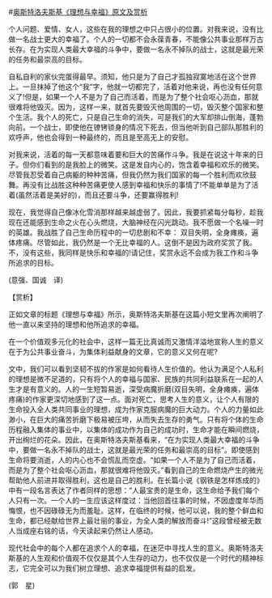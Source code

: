 #[奥斯特洛夫斯基《理想与幸福》原文及赏析](https://www.vrrw.net/wx/12460.html)

个人问题、爱情、女人，这些在我的理想之中只占很小的位置。对我来说，没有比做一名战士更大的幸福了。个人的一切都不会永葆青春，不能像公共事业那样万古长存。在为实现人类最大幸福的斗争中，要做一名永不掉队的战士，这就是最光荣的任务和最崇高的目标。

自私自利的家伙完蛋得最早。须知，他只是为了自己才孤独寂寞地活在这个世界上。一旦抹掉了他这个“我”字，他就一切都完了，活着对他来说，再也没有任何意义了!但是，如果一个人不是为了自己而活着，而是为了整个社会呕心沥血，那就很难将他毁灭。因为，这样一来，就首先要毁灭他周围的一切，毁灭整个国家和整个生活。我个人的死亡，只是自己生命的消失，可是我们的大军却排山倒海，蓬勃向前。一个战士，即使他在镣铐锁身的情况下死去，但当他听到自己部队那胜利的欢呼声，他也会得到一种最终的，而且是至高无上的安慰。

对我来说，活着的每一天都意味着要和巨大的苦痛作斗争。我是在说这十年来的日子。但你们看到的是我脸上的微笑。这是发自内心的，饱含着幸福和欢乐的微笑。尽管我忍受着自己病躯的种种苦痛，但我仍然为我们国家的每一个胜利而欢欣鼓舞。再没有比战胜这种种苦痛更使人感到幸福和快乐的事情了!不能单单是为了活着(虽然活着是美好的)，而且还要斗争，还要赢得胜利!

现在，我觉得自己像冰化雪消那样越来越虚弱了。因此，我要抓紧每分每秒，趁我现在还能感到生命之火在心头燃烧，大脑神经在闪光跳动。我不愿做一个名噪一时的英雄。我战胜了自己生命历程中的一切悲剧和不幸： 双目失明，全身瘫痪，遍体疼痛。尽管如此，我仍然是一个无比幸福的人。这倒不是因为政府奖赏了我。不，没有这些，我同样是快乐和幸福的!请记住，奖赏永远不会成为我工作和斗争所追求的目标。

(意强、国诚　译)



【赏析】

正如文章的标题《理想与幸福》所示，奥斯特洛夫斯基在这篇小短文里再次阐明了他一直以来坚持的理想和他所追求的幸福。

在一个价值观多元化的社会中，这样一篇无比真诚而又激情洋溢地宣称人生的意义在于为公共事业奋斗，为集体利益献身的文章，它的意义又何在呢?

文中，我们可以看到坚韧不拔的作家是如何看待人生价值的。他认为满足个人私利的理想是微不足道的，只有将个人的幸福与国家、民族的共同利益联系在一起的人生才是有意义的。人的一生短暂易逝，深受病魔折磨(双目失明，全身瘫痪，遍体疼痛)的作家更深切地感到了这一点。面对死亡，思考人生的意义，让个人有限的生命投入全人类共同事业的理想，成为作家克服病魔的巨大动力。个人的力量如此渺小，在巨大的痛苦折磨下极易被压垮，从而失去生存的勇气。只有将个体的生命历程融入集体的事业中，以集体的成功作为自己的成功时，生命才能在瞬间燃烧，开出绚烂的花朵。因此，在奥斯特洛夫斯基看来，“在为实现人类最大幸福的斗争中，要做一名永不掉队的战士，这就是最光荣的任务和最崇高的目标”。即使感到生命将要消逝，人的内心也不会慌乱而空虚。“如果一个人不是为了自己而活着，而是为了整个社会呕心沥血，那就很难将他毁灭。”看到自己的生命燃烧产生的微光帮助他人前进并取得胜利，这也是自己的胜利。在长篇小说《钢铁是怎样炼成的》中有一段名言表达了作者同样的思想：“人最宝贵的是生命，这生命给予我们每个人只有一次。一个人的一生应该这样度过：当他回首往事的时候，不因虚度年华而悔恨，也不因碌碌无为而羞耻。这样，在临终的时候，他可以说，我的整个鲜血和生命，都已经献给世界上最壮丽的事业，为全人类的解放而奋斗!”这段曾经被无数人当成座右铭的话，今天读起来仍然让人感动。

现代社会中的每个人都在追求个人的幸福，在迷茫中寻找人生的意义。奥斯特洛夫斯基的人生观和价值观不仅仅是其个人生存的动力，也不仅仅是一个时代的精神标志，它完全可以为我们树立理想、追求幸福提供有益的启发。

(郭　星)

